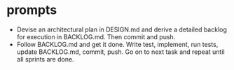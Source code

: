 # prompts

* Devise an architectural plan in DESIGN.md and derive a detailed backlog for execution in BACKLOG.md. Then commit and push.
* Follow BACKLOG.md and get it done. Write test, implement, run tests, update BACKLOG.md, commit, push. Go on to next task and repeat until all sprints are done.
